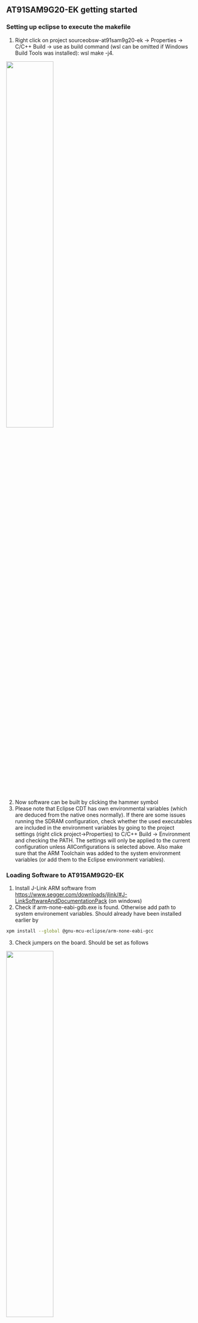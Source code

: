 ## <a id="top"></a> <a name="at91"></a> AT91SAM9G20-EK getting started

### Setting up eclipse to execute the makefile
1. Right click on project sourceobsw-at91sam9g20-ek &rarr; Properties &rarr; C/C++ Build &rarr; use as build command (wsl can be omitted if Windows Build Tools was installed): wsl make -j4. 
<img src="./readme_img/build_command.png" width="50%">

2. Now software can be built by clicking the hammer symbol
3. Please note that Eclipse CDT has own environmental variables (which are deduced from the native ones normally). If there are some issues running the SDRAM configuration, check whether the used executables are included in the environment variables by going to the project settings (right click project->Properties) to C/C++ Build -> Environment and checking the PATH. The settings will only be applied to the current configuration unless AllConfigurations is selected above. Also make sure that the ARM Toolchain was added to the system environment variables (or add them to the Eclipse environment variables).

### Loading Software to AT91SAM9G20-EK
1.	Install J-Link ARM software from https://www.segger.com/downloads/jlink/#J-LinkSoftwareAndDocumentationPack (on windows)
2. Check if arm-none-eabi-gdb.exe is found. Otherwise add path to system environement variables. Should already have been installed earlier by
````sh
xpm install --global @gnu-mcu-eclipse/arm-none-eabi-gcc
````
3. Check jumpers on the board. Should be set as follows

<img src="./readme_img/jumpers_at91sam9g20-ek.png" width="50%">

4.	Connect J-Link to USB port of host computer
5.	Connect J-Link to AT91SAM9G20-EK
6.	Power on AT91SAM9G20-EK
7. Execute make sdramCfg to configure the sdram. Can be done by creating a new target: Right click project &rarr; Build Targets &rarr; change build command to:<br />
wsl make -j4

<img src="./readme_img/build_target.png" width="50%">


### Start J-Link debugging session from Eclipse
1. Right click on project &rarr; Debug As &rarr; Debug Configurations...
2. In the shown menu right click GDB SEGGER J-Link Debugging &rarr; new
3. Insert in field "C/C++ Application" sourceobsw-at91sam9g20-ek-sdram.elf file (located in bin directory)
4. Set up the debugger as shown in the following pictures. Important is that the path to the JLinkGDBServerCL.exe and the arm-none-eabi-gdb.exe are set corretly
5. Now, image can be written to the at91sam9g20-ek by clicking the "Debug"-button
6. Open up Arduino IDE or Puttty with baud rate 115200 to read debug output
Main

<img src="./readme_img/01_jlink_setup.png" width="70%">

#### Debugger

<img src="./readme_img/02_jlink_setup.png" width="70%">
<img src="./readme_img/03_jlink_setup.png" width="70%">

#### Startup

<img src="./readme_img/04_jlink_setup.png" width="70%">
<img src="./readme_img/05_jlink_setup.png" width="70%">
<br>

##  Setting up Eclipse environment for build targets
### Example environment

<a name="buildtargets"></a>
Environment uses the previously mentioned build targets. Build targets can be created by
right clicking on sourceobsw -> Build Target -> Create. Also make sure the toolchain is included like
seen in the following picture by going to C/C++ Build -> Settings, checking that the paths for the ARM Toolchain are set correctly and 
hitting Apply.
![Build Target](doc/readme_img/eclipse_example1.PNG)

### Example Build Configuration.
![Example2](doc/readme_img/eclipse_example2.PNG)
![Example3](doc/readme_img/eclipse_example3.PNG)
![Example3](doc/readme_img/eclipse_example4.PNG)
